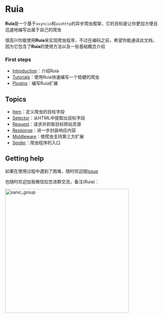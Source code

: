 # Ruia

**Ruia**是一个基于`asyncio`和`aiohttp`的异步爬虫框架，它的目标是让你更加方便且迅速地编写出属于自己的爬虫

很高兴你能使用**Ruia**来实现爬虫程序，不过在编码之前，希望你能通读此文档，因为它包含了**Ruia**的使用方法以及一些基础概念介绍

### First steps

- [Introduction](./introduction.md)：介绍Ruia
- [Tutorials](./tutorials.md)：使用Ruia快速编写一个稳健的爬虫
- [Plugins](./plugins.md)：编写Ruia扩展

## Topics

- [Item](./topics/item.md)：定义爬虫的目标字段
- [Selector](./topics/selector.md)：从HTML中提取出目标字段
- [Request](./topics/request.md)：请求并抓取目标网站资源
- [Response](./topics/response.md)：进一步封装响应内容
- [Middleware](./topics/middleware.md)：使爬虫支持第三方扩展
- [Spider](./topics/spider.md)：爬虫程序的入口

## Getting help

如果在使用过程中遇到了困难，随时欢迎提[Issue](https://github.com/howie6879/Ruia/issues)

也随时欢迎加我微信拉您进群交流，备注(Ruia)：

<img src="https://ws1.sinaimg.cn/large/007i3XCUgy1fw0077yyf5j30dw0dwwen.jpg" width = "400" height = "400" alt="sanic_group" align=center />